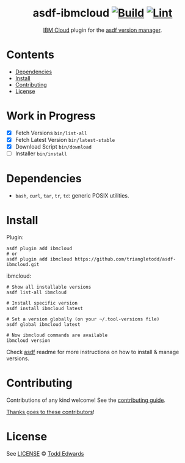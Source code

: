 <div align="center">

# asdf-ibmcloud [![Build](https://github.com/triangletodd/asdf-ibmcloud/actions/workflows/build.yml/badge.svg)](https://github.com/triangletodd/asdf-ibmcloud/actions/workflows/build.yml) [![Lint](https://github.com/triangletodd/asdf-ibmcloud/actions/workflows/lint.yml/badge.svg)](https://github.com/triangletodd/asdf-ibmcloud/actions/workflows/lint.yml)


[IBM Cloud](https://www.ibm.com/cloud) plugin for the [asdf version manager](https://asdf-vm.com).

</div>

# Contents

- [Dependencies](#dependencies)
- [Install](#install)
- [Contributing](#contributing)
- [License](#license)

# Work in Progress
 - [x] Fetch Versions `bin/list-all`
 - [x] Fetch Latest Version `bin/latest-stable`
 - [x] Download Script `bin/download`
 - [ ] Installer `bin/install`

# Dependencies

- `bash`, `curl`, `tar`, `tr`, `td`: generic POSIX utilities.

# Install

Plugin:

```shell
asdf plugin add ibmcloud
# or
asdf plugin add ibmcloud https://github.com/triangletodd/asdf-ibmcloud.git
```

ibmcloud:

```shell
# Show all installable versions
asdf list-all ibmcloud

# Install specific version
asdf install ibmcloud latest

# Set a version globally (on your ~/.tool-versions file)
asdf global ibmcloud latest

# Now ibmcloud commands are available
ibmcloud version
```

Check [asdf](https://github.com/asdf-vm/asdf) readme for more instructions on how to
install & manage versions.

# Contributing

Contributions of any kind welcome! See the [contributing guide](contributing.md).

[Thanks goes to these contributors](https://github.com/triangletodd/asdf-ibmcloud/graphs/contributors)!

# License

See [LICENSE](LICENSE) © [Todd Edwards](https://github.com/triangletodd/)

